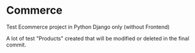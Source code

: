 # Commerce
Test Ecommerce project in Python Django only (without Frontend)

A lot of test "Products" created that will be modified or deleted in the final commit.
